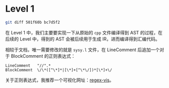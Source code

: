 # Level 1

```bash
git diff 501f60b bc7d5f2
```


在 Level 1 中，我们主要要实现一下从原始的 `cpp` 文件编译得到 AST 的过程，在后续的 Level 中，得到的 AST 会被后续用于生成 IR，进而编译得到汇编代码。

相较于文档，唯一需要修改的就是 `sysy.l` 文件，在 LineComment 后追加一个对于 BlockComment 的正则表达式：

```
LineComment   "//".*
BlockComment  \/\*([^\*]*|[\*]+[^\*\/])*[\*]+\/
```

关于正则表达式，我推荐一个可视化网址：[regex-vis](https://regex-vis.com/)。

